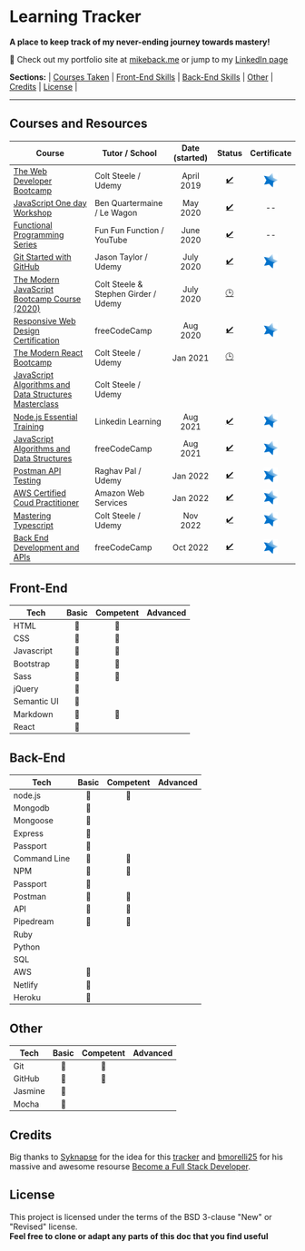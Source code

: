 # Learning Tracker
**A place to keep track of my never-ending journey towards mastery!**

:link: Check out my portfolio site at [mikeback.me](https://www.mikeback.me) or jump to my [LinkedIn page](https://www.linkedin.com/in/mikeback "linkedin.com/in/mikeback")

**Sections:**  |
[Courses Taken](https://github.com/MakeItBack/Learning-Tracker/blob/master/README.md#courses-and-resources) |
[Front-End Skills](https://github.com/MakeItBack/Learning-Tracker/blob/master/README.md#front-end) |
[Back-End Skills](https://github.com/MakeItBack/Learning-Tracker/blob/master/README.md#back-end) |
[Other](https://github.com/MakeItBack/Learning-Tracker/blob/master/README.md#other) |
[Credits](https://github.com/MakeItBack/Learning-Tracker/blob/master/README.md#credits) |
[License](https://github.com/MakeItBack/Learning-Tracker/blob/master/README.md#license) |

---

## Courses and Resources
| Course | Tutor / School | Date (started) | Status |  Certificate |
|--------|----------------|:----------------:|:--------:|:--------------:|
|[The Web Developer Bootcamp](https://www.udemy.com/course/the-web-developer-bootcamp "The Web Developers Bootcamp")|Colt Steele / Udemy|April 2019|[:heavy_check_mark:](# "Complete") | [![Certificate](https://github.com/MakeItBack/Learning-Tracker/blob/master/Icons/star.png)](https://ude.my/UC-a5576119-3703-445e-b583-738fcc7e15e2/ "View Cerificate") |
|[JavaScript One day Workshop](https://www.notion.so/Javascript-full-day-b247e04e91434dfea004f58c39399ecc) | Ben Quartermaine / Le Wagon |May 2020|[:heavy_check_mark:](# "Complete")| -- |
|[Functional Programming Series](https://www.youtube.com/playlist?list=PL0zVEGEvSaeEd9hlmCXrk5yUyqUag-n84) | Fun Fun Function / YouTube | June 2020 |[:heavy_check_mark:](# "Complete")| -- | 
|[Git Started with GitHub](https://www.udemy.com/course/git-started-with-github) | Jason Taylor / Udemy | July 2020 |[:heavy_check_mark:](# "Complete")| [![Certificate](https://github.com/MakeItBack/Learning-Tracker/blob/master/Icons/star.png)](https://ude.my/UC-7078ba43-3221-4a3c-b38d-0766f3695f45/ "View Cerificate") |
|[The Modern JavaScript Bootcamp Course (2020)](https://www.udemy.com/course/javascript-beginners-complete-tutorial/) | Colt Steele & Stephen Girder / Udemy | July 2020 |[:clock3:](# "In progress")|  |
|[Responsive Web Design Certification](https://www.freecodecamp.org/learn) | freeCodeCamp | Aug 2020 |[:heavy_check_mark:](# "Complete")| [![Certificate](https://github.com/MakeItBack/Learning-Tracker/blob/master/Icons/star.png)](https://www.freecodecamp.org/certification/makeitback/responsive-web-design "View Cerificate") |
|[The Modern React Bootcamp](https://www.udemy.com/course/modern-react-bootcamp/) | Colt Steele / Udemy | Jan 2021 |[:clock3:](# "In progress")| |
|[JavaScript Algorithms and Data Structures Masterclass](https://www.udemy.com/course/js-algorithms-and-data-structures-masterclass) | Colt Steele / Udemy |  || |
|[Node.js Essential Training](https://www.linkedin.com/learning/node-js-essential-training-2/learn-the-node-js-fundamentals) | Linkedin Learning | Aug 2021 |[:heavy_check_mark:](# "Complete")|[![Certificate](https://github.com/MakeItBack/Learning-Tracker/blob/master/Icons/star.png)](https://github.com/MakeItBack/Learning-Tracker/blob/master/Certificates/Node.js%20Essential%20Training.pdf "View Cerificate")  |
|[JavaScript Algorithms and Data Structures](https://www.freecodecamp.org/learn) | freeCodeCamp | Aug 2021 |[:heavy_check_mark:](# "Complete") | [![Certificate](https://github.com/MakeItBack/Learning-Tracker/blob/master/Icons/star.png)](https://www.freecodecamp.org/certification/makeitback/javascript-algorithms-and-data-structures "View Cerificate")  |
|[Postman API Testing](https://www.udemy.com/course/postman-api-testing-step-by-step-for-beginners/) | Raghav Pal / Udemy | Jan 2022 |[:heavy_check_mark:](# "Complete") | [![Certificate](https://github.com/MakeItBack/Learning-Tracker/blob/master/Icons/star.png)](https://www.ude.my/UC-568e2e69-5b95-444f-9f30-f4c5d8d9dde8/ "View Cerificate") |
|[AWS Certified Coud Practitioner](https://aws.amazon.com/certification/certified-cloud-practitioner/) | Amazon Web Services | Jan 2022 |[:heavy_check_mark:](# "Complete")| [![Certificate](https://github.com/MakeItBack/Learning-Tracker/blob/master/Icons/star.png)](https://www.credly.com/badges/99b741df-b08d-47f8-bf4d-bafc9bdb6899 "View Badge")|
|[Mastering Typescript](https://www.udemy.com/course/learn-typescript/) | Colt Steele / Udemy | Nov 2022 | [:heavy_check_mark:](# "Complete") | [![Certificate](https://github.com/MakeItBack/Learning-Tracker/blob/master/Icons/star.png)](https://www.udemy.com/certificate/UC-d5d525cb-5c32-4959-bd5e-bbcc866352c7/ "View Cerificate")|
|[Back End Development and APIs](https://www.freecodecamp.org/learn) | freeCodeCamp | Oct 2022 |[:heavy_check_mark:](# "Complete")| [![Certificate](https://github.com/MakeItBack/Learning-Tracker/blob/master/Icons/star.png)](https://www.freecodecamp.org/certification/makeitback/back-end-development-and-apis "View Cerificate") |



## Front-End
| Tech            |       Basic          |      Competent       |       Advanced       | 
|-----------------|:--------------------:|:--------------------:|:--------------------:|
|HTML             | :large_blue_diamond: | :large_blue_diamond: |      |
|CSS              | :large_blue_diamond: | :large_blue_diamond: |      |
|Javascript       | :large_blue_diamond: | :large_blue_diamond: |      |
|Bootstrap        | :large_blue_diamond: | :large_blue_diamond: |      |
|Sass             | :large_blue_diamond: | :large_blue_diamond: |      |
|jQuery           | :large_blue_diamond: |                      |      |
|Semantic UI      | :large_blue_diamond: |                      |      |
|Markdown         | :large_blue_diamond: | :large_blue_diamond: |      |
|React            | :large_blue_diamond: |                      |      |




## Back-End
| Tech            |       Basic          |      Competent       |       Advanced       | 
|-----------------|:--------------------:|:--------------------:|:--------------------:|
|node.js          | :large_blue_diamond: | :large_blue_diamond:  |          | 
|Mongodb          | :large_blue_diamond: |  |          |
|Mongoose         | :large_blue_diamond: |  |          |
|Express          | :large_blue_diamond: |  |          |
|Passport         | :large_blue_diamond: |  |          |
|Command Line     | :large_blue_diamond: | :large_blue_diamond: |          |
|NPM              | :large_blue_diamond: | :large_blue_diamond: |          |
|Passport         | :large_blue_diamond: |  |          |
|Postman          | :large_blue_diamond: | :large_blue_diamond: |          |
|API              | :large_blue_diamond: | :large_blue_diamond: |          |
|Pipedream        | :large_blue_diamond: | :large_blue_diamond: |          |
|Ruby             |    |    |    |
|Python           |    |    |    |
|SQL              |    |    |    |
|AWS              | :large_blue_diamond: |  |                      |
|Netlify          | :large_blue_diamond: |  |                      |          
|Heroku           | :large_blue_diamond: |  |                      |  


## Other  
| Tech            |       Basic          |      Competent       |       Advanced       | 
|-----------------|:--------------------:|:--------------------:|:--------------------:|
|Git              | :large_blue_diamond: | :large_blue_diamond: |                      |   
|GitHub           | :large_blue_diamond: | :large_blue_diamond: |                      |   
|Jasmine          | :large_blue_diamond: |                      |                      |          
|Mocha            | :large_blue_diamond: |                      |                      |  


## Credits
Big thanks to [Syknapse](https://github.com/Syknapse) for the idea for this [tracker](https://github.com/Syknapse/My-Learning-Tracker-first-ten-months) and [bmorelli25](https://github.com/bmorelli25) for his massive and awesome resourse [Become a Full Stack Developer](https://github.com/bmorelli25/Become-A-Full-Stack-Web-Developer).

## License
This project is licensed under the terms of the BSD 3-clause "New" or "Revised" license.<br>
**Feel free to clone or adapt any parts of this doc that you find useful**

